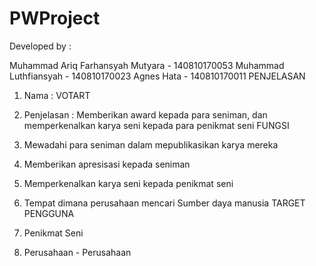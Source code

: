 # PWProject
Developed by :

Muhammad Ariq Farhansyah Mutyara - 140810170053
Muhammad Luthfiansyah - 140810170023
Agnes Hata - 140810170011
PENJELASAN

1. Nama : VOTART
2. Penjelasan : Memberikan award kepada para seniman, dan memperkenalkan karya seni kepada para penikmat seni
FUNGSI

1. Mewadahi para seniman dalam mepublikasikan karya mereka
2. Memberikan apresisasi kepada seniman
3. Memperkenalkan karya seni kepada penikmat seni
4. Tempat dimana perusahaan mencari Sumber daya manusia
TARGET PENGGUNA

1. Penikmat Seni
2. Perusahaan - Perusahaan

